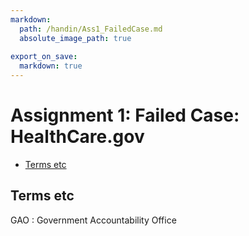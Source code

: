 ```yaml
---
markdown:
  path: /handin/Ass1_FailedCase.md
  absolute_image_path: true
  
export_on_save:
  markdown: true
---
```

# Assignment 1: Failed Case: HealthCare.gov

<!-- @import "[TOC]" {cmd="toc" depthFrom=2 depthTo=3 orderedList=false} -->
<!-- code_chunk_output -->

* [Terms etc](#terms-etc)

<!-- /code_chunk_output -->

## Terms etc

GAO
: Government Accountability Office